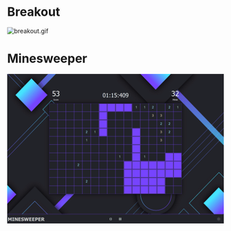 # Breakout

![breakout.gif](Breakout/docs/breakout.gif)

# Minesweeper

![minesweeper.gif](Minesweeper/minesweeper.gif)
